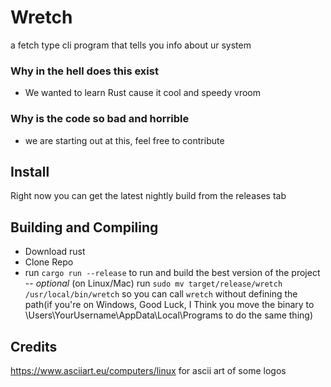 # Wretch
a fetch type cli program that tells you info about ur system

### Why in the hell does this exist
- We wanted to learn Rust cause it cool and speedy vroom

### Why is the code so bad and horrible
- we are starting out at this, feel free to contribute

## Install
Right now you can get the latest nightly build from the releases tab
## Building and Compiling 
 - Download rust
 - Clone Repo
 - run `cargo run --release` to run and build the best version of the project
 -- *optional* (on Linux/Mac) run `sudo mv target/release/wretch /usr/local/bin/wretch` so you can call `wretch` without defining the path(if you're on Windows, Good Luck, I Think you move the binary to \Users\YourUsername\AppData\Local\Programs to do the same thing)

## Credits
https://www.asciiart.eu/computers/linux for ascii art of some logos